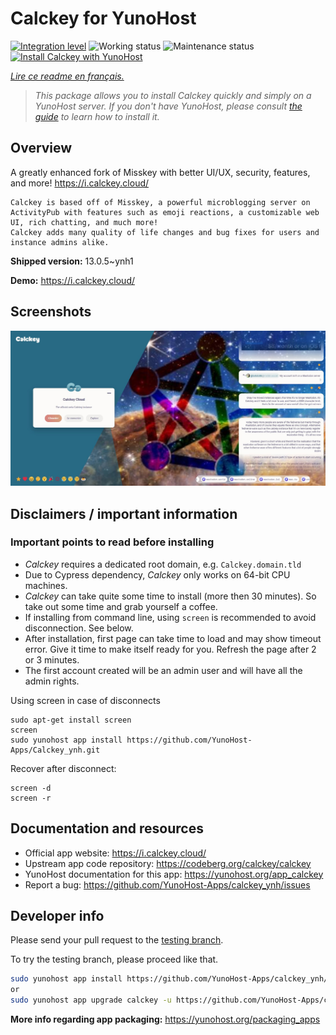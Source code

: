 <!--
N.B.: This README was automatically generated by https://github.com/YunoHost/apps/tree/master/tools/README-generator
It shall NOT be edited by hand.
-->

# Calckey for YunoHost

[![Integration level](https://dash.yunohost.org/integration/calckey.svg)](https://dash.yunohost.org/appci/app/calckey) ![Working status](https://ci-apps.yunohost.org/ci/badges/calckey.status.svg) ![Maintenance status](https://ci-apps.yunohost.org/ci/badges/calckey.maintain.svg)
[![Install Calckey with YunoHost](https://install-app.yunohost.org/install-with-yunohost.svg)](https://install-app.yunohost.org/?app=calckey)

*[Lire ce readme en français.](./README_fr.md)*

> *This package allows you to install Calckey quickly and simply on a YunoHost server.
If you don't have YunoHost, please consult [the guide](https://yunohost.org/#/install) to learn how to install it.*

## Overview


A greatly enhanced fork of Misskey with better UI/UX, security, features, and more! https://i.calckey.cloud/


    Calckey is based off of Misskey, a powerful microblogging server on ActivityPub with features such as emoji reactions, a customizable web UI, rich chatting, and much more!
    Calckey adds many quality of life changes and bug fixes for users and instance admins alike.
   


**Shipped version:** 13.0.5~ynh1

**Demo:** https://i.calckey.cloud/

## Screenshots

![Screenshot of Calckey](./doc/screenshots/screenshot-calckey.png)

## Disclaimers / important information

### Important points to read before installing

- *Calckey* requires a dedicated root domain, e.g. `Calckey.domain.tld`
- Due to Cypress dependency, *Calckey* only works on 64-bit CPU machines.
- *Calckey* can take quite some time to install (more then 30 minutes). So take out some time and grab yourself a coffee.
- If installing from command line, using `screen` is recommended to avoid disconnection. See below.
- After installation, first page can take time to load and may show timeout error. Give it time to make itself ready for you. Refresh the page after 2 or 3 minutes.
- The first account created will be an admin user and will have all the admin rights.

Using screen in case of disconnects

``` 
sudo apt-get install screen
screen
sudo yunohost app install https://github.com/YunoHost-Apps/Calckey_ynh.git
```
Recover after disconnect:
```
screen -d
screen -r
```

## Documentation and resources

* Official app website: <https://i.calckey.cloud/>
* Upstream app code repository: <https://codeberg.org/calckey/calckey>
* YunoHost documentation for this app: <https://yunohost.org/app_calckey>
* Report a bug: <https://github.com/YunoHost-Apps/calckey_ynh/issues>

## Developer info

Please send your pull request to the [testing branch](https://github.com/YunoHost-Apps/calckey_ynh/tree/testing).

To try the testing branch, please proceed like that.

``` bash
sudo yunohost app install https://github.com/YunoHost-Apps/calckey_ynh/tree/testing --debug
or
sudo yunohost app upgrade calckey -u https://github.com/YunoHost-Apps/calckey_ynh/tree/testing --debug
```

**More info regarding app packaging:** <https://yunohost.org/packaging_apps>
